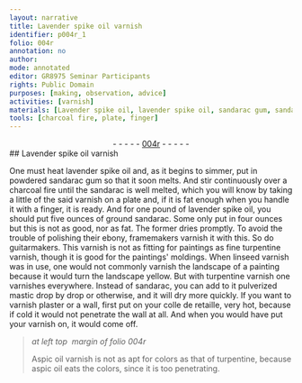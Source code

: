 ```yaml
---
layout: narrative
title: Lavender spike oil varnish
identifier: p004r_1
folio: 004r
annotation: no
author:
mode: annotated
editor: GR8975 Seminar Participants
rights: Public Domain
purposes: [making, observation, advice]
activities: [varnish]
materials: [Lavender spike oil, lavender spike oil, sandarac gum, sandarac, ebony, turpentine, linseed, mastic, plaster, colle de retaille, Aspic oil, aspic oil]
tools: [charcoal fire, plate, finger]
---
```


 <div class="folio" align="center">- - - - - <a href="http://gallica.bnf.fr/ark:/12148/btv1b10500001g/f13.image" target="_blank">004r</a> - - - - - </div> 
##  <span class="material_format"><span class="material">Lavender spike oil</span> varnish</span> 

 
 <span class="activity"></span>  One must heat <span class="material">lavender spike oil</span> and, as it begins to simmer, put in <span class="material_format">powdered <span class="material">sandarac gum</span></span> so that it soon melts. And stir continuously over a <span class="tool">charcoal fire</span> until the <span class="material">sandarac</span> is well melted, which you will know by taking a little of the said varnish on a <span class="tool">plate</span> and, if it is fat enough when you handle it with a <span class="tool">finger</span>, it is ready. And for <span class="unit">one pound</span> of <span class="material">lavender spike oil</span>, you should put <span class="unit">five ounces</span> of <span class="material_format">ground <span class="material">sandarac</span></span>.  Some only put in <span class="unit">four ounces</span> but this is not as good, nor as fat. The former dries promptly. To avoid the trouble of polishing their <span class="material">ebony</span>, <span class="profession">framemakers</span> varnish it with this. So do <span class="profession">guitarmakers</span>. This varnish is not as fitting for paintings as <span class="material_format">fine <span class="material">turpentine</span> varnish</span>, though it is good for the paintings' moldings. When <span class="material_format"><span class="material">linseed</span> varnish</span> was in use, one would not commonly varnish the landscape of a painting because it would turn the landscape yellow. But with <span class="material_format"><span class="material">turpentine</span> varnish</span> one varnishes everywhere. Instead of <span class="material">sandarac</span>, you can add to it <span class="material_format">pulverized <span class="material">mastic</span></span> <span class="unit">drop</span> by <span class="unit">drop</span> or otherwise, and it will dry more quickly.  If you want to varnish <span class="material">plaster</span> or a wall, first put on your <span class="material"><span class="foreign">colle de retaille</span></span>, very hot, because if cold it would not penetrate the wall at all. And when you would have put your varnish on, it would come off. 
 
> *at left top  margin of folio 004r*
> 
>   <span class="material_format"><span class="material">Aspic oil</span> varnish</span> is not as apt for colors as that of <span class="material">turpentine</span>, because <span class="material">aspic oil</span> eats the colors, since it is too penetrating. 
 